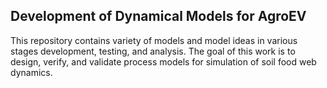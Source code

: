 ## Development of Dynamical Models for AgroEV
This repository contains variety of models and model ideas in various stages development, testing, and analysis. The goal of this work is to design, verify, and validate process models for simulation of soil food web dynamics.

